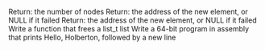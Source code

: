 Return: the number of nodes
Return: the address of the new element, or NULL if it failed
Return: the address of the new element, or NULL if it failed
Write a function that frees a list_t list
Write a 64-bit program in assembly that prints Hello, Holberton, followed by a new line

